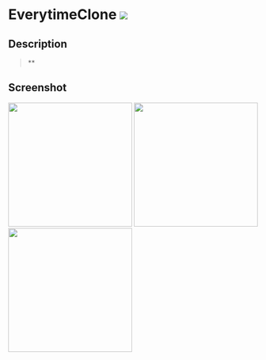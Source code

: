 # EverytimeClone  <img src="https://img.shields.io/badge/SWIFT-5.6-lightgrey?style=flat-square&logo=Swift&logoColor=white"/></a>
<!--구분-->
Description
---
>**
<!--구분-->
Screenshot 
---
<img width="250" src="https://user-images.githubusercontent.com/42035944/171403549-7454f1e7-3a16-462f-a318-2a034b730e60.png">
<img width="250" src="https://user-images.githubusercontent.com/42035944/171403656-01f54d96-9f3f-4a00-97f8-f2f289a2132e.png">
<img width="250" src="https://user-images.githubusercontent.com/42035944/171403668-f1fb76bf-b479-4b3d-9d70-c6f664e6d1b6.png">
